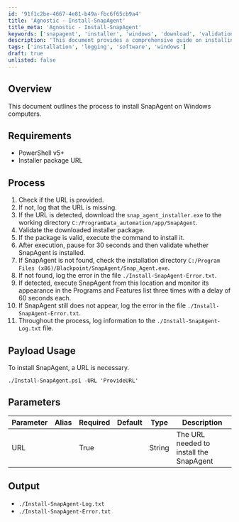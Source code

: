 ```yaml
---
id: '91f1c2be-4667-4e81-b49a-fbc6f65cb9a4'
title: 'Agnostic - Install-SnapAgent'
title_meta: 'Agnostic - Install-SnapAgent'
keywords: ['snapagent', 'installer', 'windows', 'download', 'validation', 'installation', 'logging']
description: 'This document provides a comprehensive guide on installing SnapAgent on Windows computers using a PowerShell script. It outlines the requirements, process, parameters, and expected outputs, ensuring users can successfully install SnapAgent by providing the necessary URL.'
tags: ['installation', 'logging', 'software', 'windows']
draft: true
unlisted: false
---
```


## Overview

This document outlines the process to install SnapAgent on Windows computers.

## Requirements

- PowerShell v5+
- Installer package URL

## Process

1. Check if the URL is provided.
2. If not, log that the URL is missing.
3. If the URL is detected, download the `snap_agent_installer.exe` to the working directory `C:/ProgramData_automation/app/SnapAgent`.
4. Validate the downloaded installer package.
5. If the package is valid, execute the command to install it.
6. After execution, pause for 30 seconds and then validate whether SnapAgent is installed.
7. If SnapAgent is not found, check the installation directory `C:/Program Files (x86)/Blackpoint/SnapAgent/Snap_Agent.exe`.
8. If not found, log the error in the file `./Install-SnapAgent-Error.txt`.
9. If detected, execute SnapAgent from this location and monitor its appearance in the Programs and Features list three times with a delay of 60 seconds each.
10. If SnapAgent still does not appear, log the error in the file `./Install-SnapAgent-Error.txt`.
11. Throughout the process, log information to the `./Install-SnapAgent-Log.txt` file.

## Payload Usage

To install SnapAgent, a URL is necessary.

```
./Install-SnapAgent.ps1 -URL 'ProvideURL'
```

## Parameters

| Parameter | Alias | Required | Default | Type   | Description                                           |
|-----------|-------|----------|---------|--------|-------------------------------------------------------|
| URL       |       | True     |         | String | The URL needed to install the SnapAgent               |

## Output

- `./Install-SnapAgent-Log.txt`
- `./Install-SnapAgent-Error.txt`